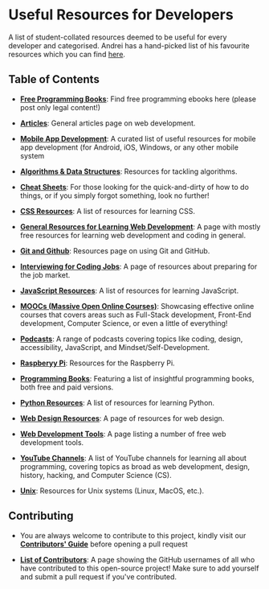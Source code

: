 # Useful Resources for Developers

A list of student-collated resources deemed to be useful for every developer and categorised. Andrei has a hand-picked list of his favourite resources which you can find [here](https://zerotomastery.io/resources?utm_source=github&utm_medium=resources).

## Table of Contents

- [**Free Programming Books**](Free_Programming_Books.md): Find free programming ebooks here (please post only legal content!)

- [**Articles**](DevelopmentArticles.md): General articles page on web development.

- [**Mobile App Development**](MobileAppDevelopment.md): A curated list of useful resources for mobile app development (for Android, iOS, Windows, or any other mobile system

- [**Algorithms & Data Structures**](AlgorithmsDataStructures.md): Resources for tackling algorithms.

- [**Cheat Sheets**](cheatSheets.md): For those looking for the quick-and-dirty of how to do things, or if you simply forgot something, look no further!

- [**CSS Resources**](CSSResources.md): A list of resources for learning CSS.

- [**General Resources for Learning Web Development**](generalResources.md): A page with mostly free resources for learning web development and coding in general.

- [**Git and Github**](Using_Git_and_GitHub.md): Resources page on using Git and GitHub.

- [**Interviewing for Coding Jobs**](HowtoInterviewforCodeJobs.md): A page of resources about preparing for the job market.

- [**JavaScript Resources**](JavaScript.md): A list of resources for learning JavaScript.

- [**MOOCs (Massive Open Online Courses)**](moocs.md): Showcasing effective online courses that covers areas such as Full-Stack development, Front-End development, Computer Science, or even a little of everything!

- [**Podcasts**](Podcasts.md): A range of podcasts covering topics like coding, design, accessibility, JavaScript, and Mindset/Self-Development.

- [**Raspberyy Pi**](RaspberryPi.md): Resources for the Raspberry Pi.

- [**Programming Books**](Programming_Books.md): Featuring a list of insightful programming books, both free and paid versions.

- [**Python Resources**](Python.md): A list of resources for learning Python.

- [**Web Design Resources**](WebDesignResources.md): A page of resources for web design.

- [**Web Development Tools**](WebDevTools.md): A page listing a number of free web development tools.

- [**YouTube Channels**](YouTubeChannels.md): A list of YouTube channels for learning all about programming, covering topics as broad as web development, design, history, hacking, and Computer Science (CS).

- [**Unix**](Unix.md): Resources for Unix systems (Linux, MacOS, etc.).

## Contributing

- You are always welcome to contribute to this project, kindly visit our [**Contributors' Guide**](https://github.com/zero-to-mastery/resources/blob/master/CONTRIBUTING.md) before opening a pull request

- [**List of Contributors**](CONTRIBUTORS.md): A page showing the GitHub usernames of all who have contributed to this open-source project! Make sure to add yourself and submit a pull request if you've contributed.

